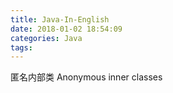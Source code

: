 ```yaml
---
title: Java-In-English
date: 2018-01-02 18:54:09
categories: Java
tags:
---
```


匿名内部类 Anonymous inner classes
